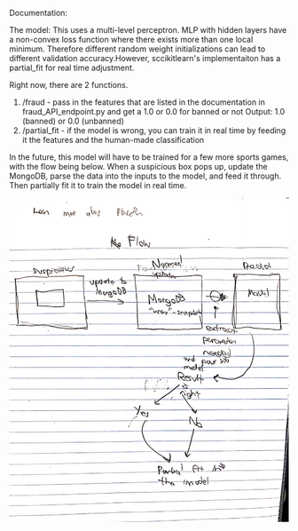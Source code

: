 
Documentation:

The model:
This uses a multi-level perceptron. 
MLP with hidden layers have a non-convex loss function where there exists more than one local minimum. Therefore different random weight initializations can lead to different validation accuracy.However, sccikitlearn's implementaiton has a partial_fit for real time adjustment. 



Right now, there are 2 functions. 
1. /fraud - pass in the features that are listed in the documentation in fraud_API_endpoint.py and 
	get a 1.0 or 0.0 for banned or not 
	Output: 1.0 (banned) or 0.0 (unbanned)
2. /partial_fit - if the model is wrong, you can train it in real time by feeding it the features 
and the human-made classification

In the future, this model will have to be trained for a few more sports games, with the flow being below. When a 
suspicious box pops up, update the MongoDB, parse the data into the inputs to the model, and feed it through. 
Then partially fit it to train the model in real time.

![Alt text](URM.jpg?raw=true "URM of prediction flow")
